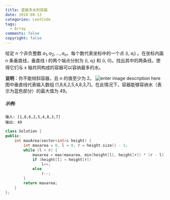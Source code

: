 ```yaml
---
title: 盛最多水的容器
date: 2018-08-13
categories: LeetCode
tags:
  - Array
comments: false
copyright: false
---
```

给定 n 个非负整数 $a_{1}, a_{2}, ..., a_{n}$，每个数代表坐标中的一个点 (i, $a_{i}$) 。在坐标内画 n 条垂直线，垂直线 i 的两个端点分别为 (i, $a_{i}$) 和 (i, 0)。找出其中的两条线，使得它们与 x 轴共同构成的容器可以容纳最多的水。
<!-- more -->
__说明__：你不能倾斜容器，且 n 的值至少为 2。
![enter image description here](https://aliyun-lc-upload.oss-cn-hangzhou.aliyuncs.com/aliyun-lc-upload/uploads/2018/07/25/question_11.jpg)
图中垂直线代表输入数组 [1,8,6,2,5,4,8,3,7]。在此情况下，容器能够容纳水（表示为蓝色部分）的最大值为 49。

##### 示例:
```
输入: [1,8,6,2,5,4,8,3,7]
输出: 49
```

``` cpp
class Solution {
public:
    int maxArea(vector<int>& height) {
        int maxarea = 0, l = 0, r = height.size() - 1;
        while (l < r) {
            maxarea = max(maxarea, min(height[l], height[r]) * (r - l));
            if (height[l] < height[r])
                l++;
            else
                r--;
        }
        return maxarea;
    }
};
```